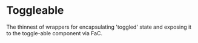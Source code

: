 # Toggleable
The thinnest of wrappers for encapsulating 'toggled' state and exposing it to the toggle-able component via FaC.

